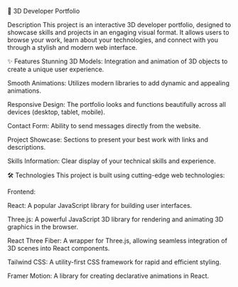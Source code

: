 🚀 3D Developer Portfolio

Description
This project is an interactive 3D developer portfolio, designed to showcase skills and projects in an engaging visual format. It allows users to browse your work, learn about your technologies, and connect with you through a stylish and modern web interface.

✨ Features
Stunning 3D Models: Integration and animation of 3D objects to create a unique user experience.

Smooth Animations: Utilizes modern libraries to add dynamic and appealing animations.

Responsive Design: The portfolio looks and functions beautifully across all devices (desktop, tablet, mobile).

Contact Form: Ability to send messages directly from the website.

Project Showcase: Sections to present your best work with links and descriptions.

Skills Information: Clear display of your technical skills and experience.

🛠️ Technologies
This project is built using cutting-edge web technologies:

Frontend:

React: A popular JavaScript library for building user interfaces.

Three.js: A powerful JavaScript 3D library for rendering and animating 3D graphics in the browser.

React Three Fiber: A wrapper for Three.js, allowing seamless integration of 3D scenes into React components.

Tailwind CSS: A utility-first CSS framework for rapid and efficient styling.

Framer Motion: A library for creating declarative animations in React.
